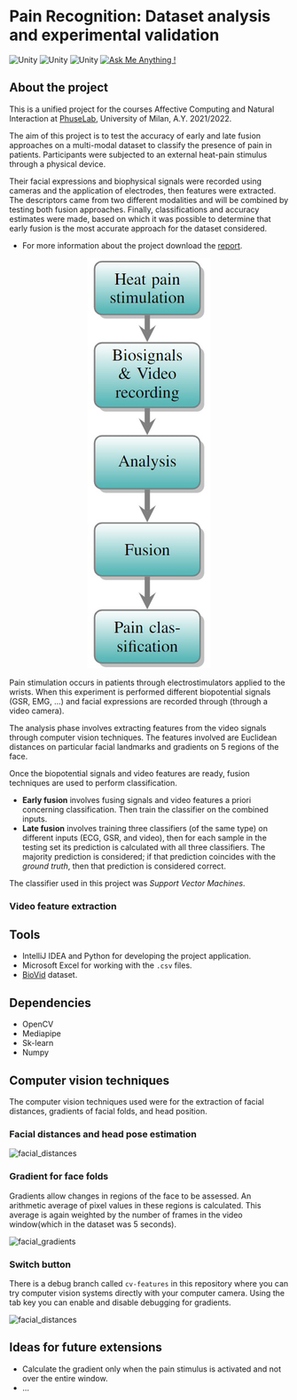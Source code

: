 # Pain Recognition: Dataset analysis and experimental validation
![Unity](https://img.shields.io/badge/build-passing-green)
![Unity](https://img.shields.io/badge/license-MIT-yellowgreen)
![Unity](https://img.shields.io/badge/language-Python-brightgreen)
[![Ask Me Anything !](https://img.shields.io/badge/Ask%20me-anything-1abc9c.svg)](mailto:pagliuca.manuel@gmail.com)
## About the project
This is a unified project for the courses Affective Computing and Natural Interaction at [PhuseLab](https://phuselab.di.unimi.it/), University of Milan, A.Y. 2021/2022.

The aim of this project is to test the accuracy of early and late fusion approaches on a multi-modal dataset to classify the presence of pain in patients. Participants were subjected to an external heat-pain stimulus through a physical device.

Their facial expressions and biophysical signals were recorded using cameras and the application of electrodes, then features were extracted. The descriptors came from two different modalities and will be combined by testing both fusion approaches. Finally, classifications and accuracy estimates were made, based on which it was possible to determine that early fusion is the most accurate approach for the dataset considered.
* For more information about the project download the [report](Pain_Detection_Manuel_Pagliuca_AC_NI_2022.pdf).
<p align="center">
    <img src="gifs/diagram.jpg"/>
</p>
Pain stimulation occurs in patients through electrostimulators applied to the wrists. When this experiment is performed different biopotential signals (GSR, EMG, ...) and facial expressions are recorded through (through a video camera).

The analysis phase involves extracting features from the video signals through computer vision techniques. The features involved are Euclidean distances on particular facial landmarks and gradients on 5 regions of the face.

Once the biopotential signals and video features are ready, fusion techniques are used to perform classification.
- **Early fusion** involves fusing signals and video features a priori concerning classification. Then train the classifier on the combined inputs.
- **Late fusion** involves training three classifiers (of the same type) on different inputs (ECG, GSR, and video), then for each sample in the testing set its prediction is calculated with all three classifiers. The majority prediction is considered; if that prediction coincides with the *ground truth*, then that prediction is considered correct.

The classifier used in this project was *Support Vector Machines*.

### Video feature extraction
## Tools
* IntelliJ IDEA and Python for developing the project application.
* Microsoft Excel for working with the `.csv` files.
* [BioVid](https://ieeexplore.ieee.org/document/6617456) dataset.

## Dependencies
* OpenCV
* Mediapipe
* Sk-learn
* Numpy

## Computer vision techniques
The computer vision techniques used were for the extraction of facial distances, gradients of facial folds, and head position.

### Facial distances and head pose estimation
![facial_distances](gifs/facial_distances.gif)

### Gradient for face folds
Gradients allow changes in regions of the face to be assessed. An arithmetic average of pixel values in these regions is calculated.
This average is again weighted by the number of frames in the video window(which in the dataset was 5 seconds).

![facial_gradients](gifs/facial_gradients.gif)

### Switch button
There is a debug branch called `cv-features` in this repository where you can try computer vision systems directly with your computer camera. Using the tab key you can enable and disable debugging for gradients.

![facial_distances](gifs/switch.gif)

## Ideas for future extensions
- Calculate the gradient only when the pain stimulus is activated and not over the entire window.
- ...
